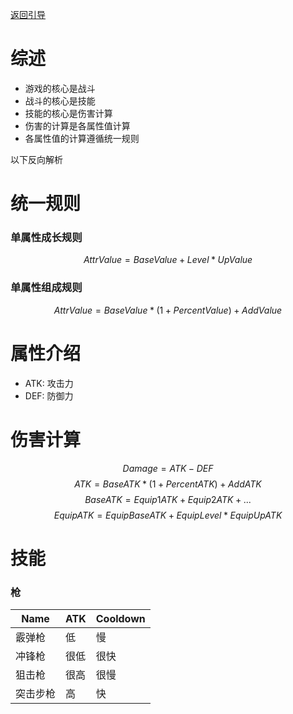 [返回引导](./ProjectGuide.md)

# 综述
- 游戏的核心是战斗
- 战斗的核心是技能
- 技能的核心是伤害计算
- 伤害的计算是各属性值计算
- 各属性值的计算遵循统一规则

以下反向解析

# 统一规则
### 单属性成长规则
$$ AttrValue = BaseValue + Level * UpValue $$


### 单属性组成规则
$$ AttrValue = BaseValue * (1 + PercentValue) + AddValue $$

# 属性介绍
- ATK: 攻击力
- DEF: 防御力

# 伤害计算

$$ Damage = ATK - DEF $$
$$ ATK = BaseATK * (1 + PercentATK) + AddATK $$
$$ BaseATK = Equip1ATK + Equip2ATK +... $$
$$ EquipATK = EquipBaseATK + EquipLevel * EquipUpATK $$

# 技能
### 枪
Name | ATK | Cooldown 
---|---|---
霰弹枪 | 低 | 慢  | 
冲锋枪  | 很低 | 很快 | 
狙击枪 | 很高 | 很慢  | 
突击步枪 | 高 | 快  | 